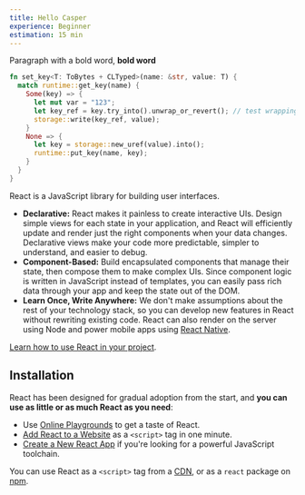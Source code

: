 ```yaml
---
title: Hello Casper
experience: Beginner
estimation: 15 min
---
```


Paragraph with a bold word, **bold word**

```rust
fn set_key<T: ToBytes + CLTyped>(name: &str, value: T) {
  match runtime::get_key(name) {
    Some(key) => {
      let mut var = "123";
      let key_ref = key.try_into().unwrap_or_revert(); // test wrapping a long line with some rust comment
      storage::write(key_ref, value);
    }
    None => {
      let key = storage::new_uref(value).into();
      runtime::put_key(name, key);
    }
  }
}
```

React is a JavaScript library for building user interfaces.

- **Declarative:** React makes it painless to create interactive UIs. Design simple views for each state in your application, and React will efficiently update and render just the right components when your data changes. Declarative views make your code more predictable, simpler to understand, and easier to debug.
- **Component-Based:** Build encapsulated components that manage their state, then compose them to make complex UIs. Since component logic is written in JavaScript instead of templates, you can easily pass rich data through your app and keep the state out of the DOM.
- **Learn Once, Write Anywhere:** We don't make assumptions about the rest of your technology stack, so you can develop new features in React without rewriting existing code. React can also render on the server using Node and power mobile apps using [React Native](https://reactnative.dev/).

[Learn how to use React in your project](https://reactjs.org/docs/getting-started.html).

## Installation

React has been designed for gradual adoption from the start, and **you can use as little or as much React as you need**:

- Use [Online Playgrounds](https://reactjs.org/docs/getting-started.html#online-playgrounds) to get a taste of React.
- [Add React to a Website](https://reactjs.org/docs/add-react-to-a-website.html) as a `<script>` tag in one minute.
- [Create a New React App](https://reactjs.org/docs/create-a-new-react-app.html) if you're looking for a powerful JavaScript toolchain.

You can use React as a `<script>` tag from a [CDN](https://reactjs.org/docs/cdn-links.html), or as a `react` package on [npm](https://www.npmjs.com/package/react).
